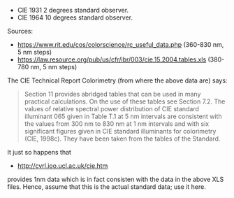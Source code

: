 - CIE 1931 2 degrees standard observer.
- CIE 1964 10 degrees standard observer.

Sources:
- <https://www.rit.edu/cos/colorscience/rc_useful_data.php> (360-830 nm, 5 nm steps)
- <https://law.resource.org/pub/us/cfr/ibr/003/cie.15.2004.tables.xls> (380-780 nm, 5 nm
  steps)

The CIE Technical Report Colorimetry (from where the above data are) says:

> Section 11 provides abridged tables that can be used in many practical calculations.
> On the use of these tables see Section 7.2. The values of relative spectral power
> distribution of CIE standard illuminant 065 given in Table T.1 at 5 nm intervals are
> consistent with the values from 300 nm to 830 nm at 1 nm intervals and with six
> significant figures given in CIE standard illuminants for colorimetry (CIE, 1998c).
> They have been taken from the tables of the Standard.

It just so happens that

- <http://cvrl.ioo.ucl.ac.uk/cie.htm>

provides 1nm data which is in fact consisten with the data in the above XLS files.
Hence, assume that this is the actual standard data; use it here.
